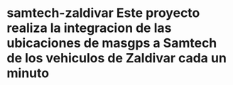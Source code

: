 # samtech-zaldivar Este proyecto realiza la integracion de las ubicaciones de masgps a Samtech de los vehiculos de Zaldivar cada un minuto
